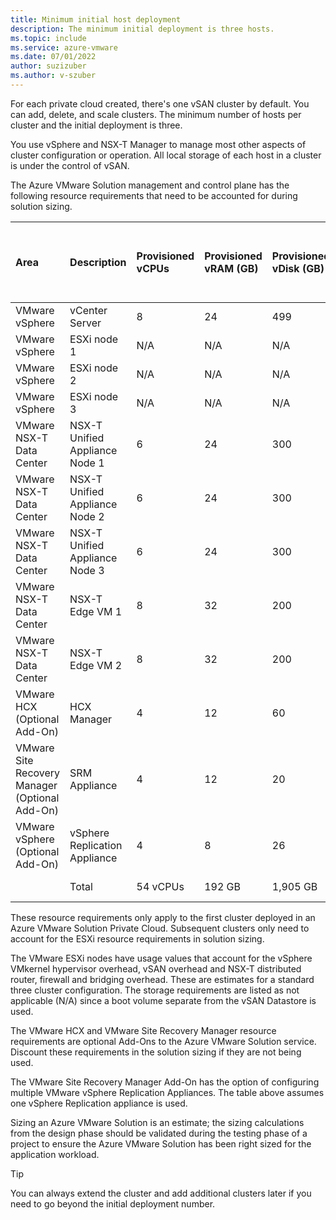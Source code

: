 ```yaml
---
title: Minimum initial host deployment 
description: The minimum initial deployment is three hosts. 
ms.topic: include
ms.service: azure-vmware
ms.date: 07/01/2022
author: suzizuber
ms.author: v-szuber
---
```


<!-- Used in plan-private-cloud-deployment.md and concepts-private-clouds-clusters.md -->

For each private cloud created, there's one vSAN cluster by default. You can add, delete, and scale clusters.  The minimum number of hosts per cluster and the initial deployment is three. 

You use vSphere and NSX-T Manager to manage most other aspects of cluster configuration or operation. All local storage of each host in a cluster is under the control of vSAN.

The Azure VMware Solution management and control plane has the following resource requirements that need to be accounted for during solution sizing.

| **Area** | **Description** | **Provisioned vCPUs** | **Provisioned vRAM (GB)** | **Provisioned vDisk (GB)** |  **Typical CPU Usage (GHz)** | **Typical vRAM Usage (GB)** | **Typical Raw vSAN Datastore Usage (GB)** |
| :-- | :-- | :-- | :-- | :-- | :-- | :-- | :-- |
| VMware vSphere | vCenter Server | 8 | 24 | 499 | 1.1 | 3.6 | 1020 |
| VMware vSphere | ESXi node 1 | N/A | N/A | N/A | 9.4 | 0.4 | N/A |
| VMware vSphere | ESXi node 2 | N/A | N/A | N/A | 9.4 | 0.4 | N/A |
| VMware vSphere | ESXi node 3 | N/A | N/A | N/A | 9.4 | 0.4 | N/A |
| VMware NSX-T Data Center | NSX-T Unified Appliance Node 1 | 6 | 24 | 300 | 5.5 | 8.5 | 613 |
| VMware NSX-T Data Center | NSX-T Unified Appliance Node 2 | 6 | 24 | 300 | 5.5 | 8.5 | 613 |
| VMware NSX-T Data Center | NSX-T Unified Appliance Node 3 | 6 | 24 | 300 | 5.5 | 8.5 | 613 |
| VMware NSX-T Data Center | NSX-T Edge VM 1 | 8 | 32 | 200 | 1.3 | 0.6 | 409 |
| VMware NSX-T Data Center | NSX-T Edge VM 2 | 8 | 32 | 200 | 1.3 | 0.6 | 409 |
| VMware HCX (Optional Add-On) | HCX Manager | 4 | 12 | 60 | 1 | 3.2 | 132 |
| VMware Site Recovery Manager (Optional Add-On) | SRM Appliance | 4 | 12 | 20 | 1 | 1 | 53 |
| VMware vSphere (Optional Add-On) | vSphere Replication Appliance | 4 | 8 | 26 | 4.3 | 2.2 | 62 |
| | Total | 54 vCPUs | 192 GB | 1,905 GB | 54.7 GHz | 37.9 GB | 3,924 GB |

These resource requirements only apply to the first cluster deployed in an Azure VMware Solution Private Cloud. Subsequent clusters only need to account for the ESXi resource requirements in solution sizing.

The VMware ESXi nodes have usage values that account for the vSphere VMkernel hypervisor overhead, vSAN overhead and NSX-T distributed router, firewall and bridging overhead. These are estimates for a standard three cluster configuration. The storage requirements are listed as not applicable (N/A) since a boot volume separate from the vSAN Datastore is used.

The VMware HCX and VMware Site Recovery Manager resource requirements are optional Add-Ons to the Azure VMware Solution service. Discount these requirements in the solution sizing if they are not being used.

The VMware Site Recovery Manager Add-On has the option of configuring multiple VMware vSphere Replication Appliances. The table above assumes one vSphere Replication appliance is used.

Sizing an Azure VMware Solution is an estimate; the sizing calculations from the design phase should be validated during the testing phase of a project to ensure the Azure VMware Solution has been right sized for the application workload.

>[!TIP]
>You can always extend the cluster and add additional clusters later if you need to go beyond the initial deployment number.
